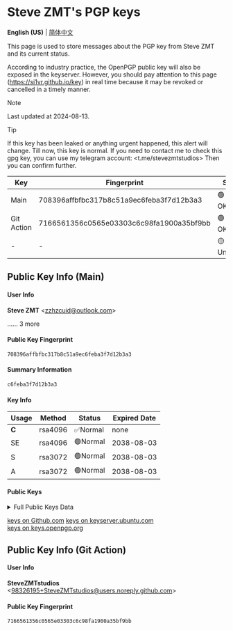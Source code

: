 # Steve ZMT's PGP keys
**English (US)** | [简体中文](https://stevezmtstudios.github.io/PGPkey/readme-zh_cn)

This page is used to store messages about the PGP key from Steve ZMT and its current status.

According to industry practice, the OpenPGP public key will also be exposed in the keyserver. However, you should pay attention to this page (https://si1vr.github.io/key) in real time because it may be revoked or cancelled in a timely manner.

> [!NOTE]
> Last updated at 2024-08-13.

> [!TIP]
> If this key has been leaked or anything urgent happened, this alert will change. Till now, this key is normal.
> If you need to contact me to check this gpg key, you can use my telegram account: <t.me/stevezmtstudios> Then you can confirm further.


|Key|Fingerprint|Status|
|----|----|----|
|Main|708396affbfbc317b8c51a9ec6feba3f7d12b3a3|🟢OK,Active|
|Git Action|7166561356c0565e03303c6c98fa1900a35bf9bb|🟢OK,Active|
|\- |\-|🟡Unknown|


## Public Key Info (Main)

#### User Info
**Steve ZMT** \<zzhzcuid@outlook.com\>

...... 3 more

#### Public Key Fingerprint

```
708396affbfbc317b8c51a9ec6feba3f7d12b3a3
```
#### Summary Information
```
c6feba3f7d12b3a3
```

#### Key Info

|Usage|Method|Status|Expired Date|
|-----|-----|-----|-----|
|**C**|rsa4096|✅Normal|none|
|SE|rsa4096|🟢Normal|2038-08-03|
|S|rsa3072|🟢Normal|2038-08-03|
|A|rsa3072|🟢Normal|2038-08-03|

#### Public Keys

<details>
<summary>Full Public Keys Data</summary>

```
-----BEGIN PGP PUBLIC KEY BLOCK-----

mQINBGar5pwBEACrmJUojvEIY9g2pMBgHa2q24X4RTwfyexwyx9MetS3xa41IsUV
FvIz+xteim+AsDGQzE1DbVkH9aftH0o6ISobnz4rWgS0jgSveOJO4qj/Vxfm51pj
Fq7DDU//mHOyfY/7Hv9u6UfZq0OkrWPVIjC6xvd3LtEughqsZQRIzA7ZHc+tRLQn
W1yXEckavI0IaiRzpDMm4zl5FJ18up2VbeSRQNtFqM0oYNcjywqtza36cG6/CKCu
m4WEI1rntCtj6f2MO2Ti4RmhE4Np31rIl1DFho81BaUjXgJvLZA0ZVQMLGyO61dM
LCW8fgDFEmNZ1Y3CrSuEZD2aGe3Xaf0kZyauc23o0L4ctnn60+SoPiW5vGVQiikb
agKbMuzoHjp4oqu4vq/7qaV6DvtAEP8o/5dIkgwqrhOMsh+y3w6YNT8Kjo9rBD08
D2VJNtjp7R4KMjxYtMxiJIqZOR86DLW5FQX62YwIZsaoCXQpTM4NSsO7WSs6EejF
8g6ZeP4HWkZSz22ULl8J5CngWlaxtMiYT1tqz3xLFrNpD7Fc3XpT/Bn2XDywnVMy
csT/KOfC2xJcQ412TCOBMjvs9za7UkiW4qYTe4v8KHcyKQwucpPWnJ4d3V4SBrbs
2VQ6WBAfuUKR1CjYS/3SepUxlpHCl75pxkFJm0Jy9Hxo+CD8wlGdelrM4wARAQAB
tCBTdGV2ZSBaTVQgPHp6aHpjdWlkQG91dGxvb2suY29tPokCMAQTAQgAGgQLCQgH
AhUIAhYBAhkBBYJmq+acAp4BApsBAAoJEMb+uj99ErOjKwEP/35BGIBLImpfSNEs
NuyOgtSt7sZWtX9tCWagIQ3ZjCbzMvibGDxZ8RMGa0PQJk7WsXXXmyrWwPucqAHZ
2yqdJhPpEPi2CUfUYfUgWT/DeCpAzMhbWQzCsg7L44vEv/2v65esr57H0XM9lTT8
Mmsd0Gd/koK7kKlOltCPOPBjlpvjcFfG3g7CCrS8AT7/xYjaiAQjSw+MFGB4RL6E
o/IpbLnOVztoxUEdp3F/SG9TTQQGwGUDkkusKBElcuWJAPS4+cfeT9C8pnO00M59
K6ZNVvXn+7jDQ0jvM7lWnGkA/q6rVDm9dQLlXHrzVuURaZtlwnv828sGQSbuj86l
1nTc494Ff93gyz0ooXn3/1xiiUBls9QuYAannvGqkofjsSsCThRkzdIaWsZtoa/a
EQEYpnQsizSEhzjGs9AMVKWl/AGJ6pIiMfPaVYZVTQiyeaDIx1GO23m+2CURYUSQ
IByyRLi8Sc5iNb173hOt+diAECeDrxmQht6lNsLmXcq/VpyWwV1ieqB0U+mCNnZ5
hR3PvRW1uQaJfxl/4Sp5xnUyJ1+ry0QEmxTbmBjfVdfcxjOPpuga4DKRc/6vunyO
3ZFPDM17nbByDAFuUqu+fx6qkJrnortX5HY6qgQ83jdPc7r2xVS5U961xvLxMFfV
95ksSb3iSUlCP8PCnztABh+ZmQg+tB1TdGV2ZSBaTVQgPGltYXBfbWFpbEAxNjMu
Y29tPokCMAQTAQgAGgQLCQgHAhUIAhYBAhkABYJmq+acAp4BApsBAAoJEMb+uj99
ErOjbiwP/RhL/A/EZog3u33AoQxyWA6uHtMG1795Mpv1ZUATGISPtbuYGvfdJXPq
p/qYN4tx664rdwJaQ9sIBSMhu6+X2yuEPFKBk/LUI8JPctGmQpB+yLLcKW7iqYEX
9g3oltAkz51SsqoO/gZ0M43yBMMnSVTeyhNNsmwVDLkiasW7O6DYlqcKptbspLex
lsT82hE+Cmfc6jkc2mQTVxYK3urTuMezXzyWhYAdHUDD/TDRsSv/QQm5slurXiYd
Lb2mT67fJMWLDAh5s7QlZYsafCLVYXG3usS3wJf8of1kWbck7X7qOt1mIsjAFnCe
Zt0TcYo09dQc2EN0A5CNJfP5raOCYGSi4D4QW3IzkqIs9eTlQde6zUj1etc7KA9y
oC/Sy6X6zNbl6LcAIZ2hbC/FWiQq+/kypY/q9JDE1PkeF6E5vSteOkEn5D1Bm09m
Gp4J2cgXsS2NptR+ZoInGd9ZWyS9lHaPIOefnciMBcbozTKWIlzGrSg8UeBJxLUx
Gvxj+kdV/mx22F47B9b8OxpM7lrfmfdg4Mcw3GwzvC/6VhIg/jvK3ILgWIhWSJ5J
9KtS73accetJX7qEHe2JbcvB0tBIZleFQwiVwG9mf46J75Hbq+NRr9uBjvDoH09o
uRL5NuhNfbmgPlP7TBROfrrwX33bNcSrInuSgla9+v1Rbpi1BabPtB9TdGV2ZSBa
TVQgPHptdDU0ODI3MEBnbWFpbC5jb20+iQIwBBMBCAAaBAsJCAcCFQgCFgECGQAF
gmar5pwCngECmwEACgkQxv66P30Ss6P6qg/7BEEPmxgxeI6sp++GZtZD5m1fegRW
6mo+VaMChPHblaO/ZzlppBR+7/Txh5QGdpoPAaXWLvUNRWZdz060aCpKKWGoToPc
QI3uwR3QKO/hM23ucvQnFnSbNat2vIQWUvNzo9+eLTNy132VTpMTQzUDWKaSNiXD
KAw4ufjQojIFz05DRTd1nY2ilxlWsL0VPZlVFX9/H8dYj/AIz6W1QJXQDBf+Rih5
2L1oDvisU6uXFc2fgoMaHHZ9FkKhcd/gm2z7/8SoLWrVkzi8fXQtTSy6u7rNGOYS
Y6gZzUUPnPFr71izz5YlXKdrQ3YCJ1i37UMZXnlFOhKj9tnE+7ONe9uLoeL0Dg4n
TYhGtqlrR508fIvo+qSdwpx4XX3S7Lh0DUdzh2BLJjpqHb9Yj8N4uOTJDUtawZOX
8DWbpQhgBKB1d/WD7Pym4YEvS4dfeHz+sseJ6IYg73OF0A1ehOMtMQtLxc+TgPxK
FltQMxV4haPRildjgAlcY2GJwlwkEXHFi1SqzMv+JJhdWJcmzuvZN5G9z/GGIDJQ
FE3Y4yuK1xzVsLHEstzzPOtuBQH5v7QPhkfztbIFlQ3+4TNP1AsgkpgIfi/3eMaZ
URNiBgz6stcDZrjums9vuKQRbNOZ922tOVuMgB6QZYANqBwFJVgDlMIR5zNMn9Xz
zCtuvaArQ3ab1L60HVN0ZXZlIFpNVCA8MjY4MzcyNjgzNEBxcS5jb20+iQIwBBMB
CAAaBAsJCAcCFQgCFgECGQAFgmar5pwCngECmwEACgkQxv66P30Ss6OfAw/9FYZh
4wiMNqa4d3x/cHpusowCFY6dmrYRQ7a5zl/0OUNRCPS2Zw+2NkaZagQZLnz4xNln
fGDcs+v3YBOh6MM1GO6qUh9th7p5/ZfJnMa3w4UiOuBQQk+FAAscr8+LZCwnqiRk
cQshNdIuyn8FUvPV7yLmt49a2XNDyTSfE9pC4qpG8DZKpSqzYb2S4NW+9ARQ1p+X
aBlQMwC6Tig0XLCiVVImN3qPAgLArXUcFxDlXByZjGMzn1SOnCcRVDTLUDUatdpt
ipX4H9LaJHpCrmjc0luX2VMzebb8m6KhAANbhnvZ7sVhcPIORXIAaGKu8HrA99CS
hhmFOJcKbQ7J5UFJnQ9E2ihTwq3o0nFuIE+CGGCnMwnvXFC8fNU3jtezL0WymcnU
Xoz8q0aGauWVWxTy/GBlw7Ram1x037YJt6uifHJI1eNvyN5jv1Wjn+imOPctoHcx
P8bKvtFbHK6RmhP/JVS2M0WloquG/5Qh50dW+TyCkF3FqZt3A3icN31mIQ86noIW
6MDmeUrLX8HThL7IR8UqFTw+b9ltj9qatppgnUG83qK/mSBy3xfbFWerik3/W/N7
7MTnbKN+L1LVJKDmNoREZ6bHOJ3iaknKb0qRH0SB2cVv1duQiQylrYBEYsTJgtKf
b4+f8hBwrZwTOne+sfWAzBPQSmf4g5ruXoi+Ebq5Ag0EZqvmnAEQALLfUVsHkX7G
9xA1Xz3LAu4ezreuDjdSy0hbOrchDNQF9rdygBZaU3LGNx253xbbUcJsmz5oIaEH
neviSaAWFfe4A+jrCYgM/59UDTTeaCmP9UwX0G2I815VVB6EwzeB2AY0PpUBMcOs
2H2lomQH2LpB7+tLckxcaJZ1tooEwVPjgDwNwSzJdsaU0ZzqcY5JMETFHGfzYz4X
idVSG7iQ+xHCve6Y/He91k5jAjsnAABqaUZBkcklOJ3zGBt0i+6AHiiA5JQ8FeCf
v2Euwyys+oauH393NH0rP5e3GKS9WfERuL8OSmfxPtJf1pU/O8FWQW4+Jd1NT45D
ec/oLdeRkV99njFWpaapfduxLyFeiPHyctN0L5nuwVQoCeASYjVjxOkV3bPVe4vA
7JSZ3W8JV0uHI/nHFtBB23hLYVuTvnWfyp+uIiJBZA+8ifHeSjXlN1/Q7WAia1ZR
n3gySq5eScxx35i+T0FnlbBhFbhHhfeelNxCw4tyOoMKVF+GL9q6BhRPWUu1gP9M
s9av4chm4CPaOXRO/dO3YrmewB7xmnR9Qp5CQ2u7tU56zN0nVxNVO+rBACt4rYFT
RDd4yvHNDMAAJdALMwMAAgrQYvZ3wn+yY9xYaeRXUMQ9lMdhgtC/CBJEZiCPmXuS
xGmttooMWyGv7vnxNqy/F3NFvmyVlPOvABEBAAGJBFsEGAEIAA8Fgmar5pwCmw4F
iRpWhzoCQAkQxv66P30Ss6PBXaAEGQEIAAYFAmar5pwACgkQDSFy9ibbYIH6rA//
bzZFmrX8MXJTLTVEl+hXkdoAPBftGeCsBB2Taf6lN6YTtc0B8aSMjwkRy8FT+n3z
dzwK2uc4GfSD7LPFzjhuBKKscFDu9QreECq/HJWOa4UB1I9UMKT7ZoDenaSozzA3
vNdpI9plKeD0T73ois4w0msOqT9YYunXtjl0oTgFiJs2hKK+L2Njl9IodYblLoo3
2xj53c+vqOVweAtWKDzPc/+15jABhRGy82g3bEU/ZbKqTRLxxDXmyCxFk2wFPklc
4c18C7Sfm1uDcIHYQoiNU2axIlDRGRdqCTmKmqLCySTDoaAchlVhtZDEtT9VwH92
zULqvcHl/kRoh8hcjlRHHv8zCXnlvyGf0PZJ8HEDHbR5LtHx5qTrXaU1R8qlpjEY
V1YNQyQbyJ8YRVZ050Hh+fMOw0B/e1Bz9SeB4NqggAoiSYzG4vIyvMQ7O1nd4oaf
4b9F9M5ze2HwLl2BL+w10y3RRE742TqA5mk8huIVf6XFOI2godBOn3ewJ5vHqg+2
tB+hsaoy02LVElKO/dp0xKiOHOs5E2NIAyeR2E9x1F8egciiBl5GIcuucnyC/Dtu
ATnfYC6KZC1zEe74GWtdkwcqRWwls9a/vXGkcr8GD4H0La5kpy72Kve+wOVW473F
t3hD8TxHJHIB0DByQt+DjevkkyzFLv/5zOo5PjCLZ3MWIQRwg5av+/vDF7jFGp7G
/ro/fRKzoxtgD/9qEhkgwbWA31EdYE/iOajSWgDVIa83bNQaEWrW2GrA7yKYqUKI
Y7xeF6wU369TQl720A0s+PxXIj20qEBHdm6M5tgLZgncwaxVjiYFlT+ZBuLr+kMa
pLBr2s+QO08xGFvK9EvOosFP8KKyq6KY3pY9E9XvKFhSI/uAt98FdIM8TFu77xKG
1+vcFQAiT67vbmHcWLBCvP5kEXlh3RF+8TpWCwcxX6jYRdvniHUdiLfxrvjwTm5K
actdeiIhuvrRFbuxOw8gXBwKVrRRpA2V4iIPhhDke10l6Joe0f8N329od//aCu4s
lE86FaLzIrrLNhp0hi/WCIRJObaue//vDQuM2TbY3AQDj0k5BpR7puitv79DhQcl
khwROHXjYVMD7iiRGdcTGLmk/zeZpibsC7/bBWbZ78uf3Xzx/Qp1fne6iECQuf+T
V0iC2TSjk570VGHfiJJVKFOQdFZ9D69pS81gRBSTBDwrwiyAIRoLQxfwWi7ebUYG
t81etniQVM8dELbOsJccNW/QdYh+wBtnHyHV7/ZOjPcTxZyQSCSPSefnrthre4cf
wB0qefOphsrbqwlK6lk+LHnHT3azZKI5U88a9bryq8/JCqDpyMEJuuIcZH/R+QQ0
cSmRBKW0z3Y89DIDVpUXj1+dur7iBh8Cb3y0LGdsro+07FZcPA/dWghiorkBjQRm
q+acAQwAquDQt9RKn3rMlJrDV4uKaJRBdJc50Ju7H+BoVUso7kBP7V2oQFE0VBzY
zlZVbPhinz4w/cZVBIWRyXo38W8HVKZifmoRmzMXIUMVdqQAztgGPWxeHkaD6Md7
PWk73Rw68c2FHk1Ih9RAc2+UaoxF2MTO6nFZViOVP9iBFsQ+kyHtgB5+VaZIzgDB
r5n/CvJQIR2SuMDmNiR+YsbXxL+qVmsMcPmmvVhS3OTC58aXyKrqnR7ZhaxAT3b1
sQyMdp4FgV+P9KenkMGTa16fPTAcZ3tOKVkC7pTOWJx2LeC8KgugvcdC5h/mQCku
FHxVVk6j7pZIx2FjZMOOunRmMxSq6tqGtqstL9kNYtV+NiQkjT0wrKY4uOs4Tbz5
QyVJNqeLY86mLgS8tNxvvPr2lahjZbu2H+f+925qPEcfDnzhZteqFQByrDh731N/
MRrPlh8lG0uvNZjjEXSqJLp1rpMo88ttEi9j0+FZR143tmYhqt4mXQZ/5sc2EPQx
xznG4riLABEBAAGJA9sEGAEIAA8Fgmar5pwCmwIFiRpWh1oBwAkQxv66P30Ss6PA
3aAEGQEIAAYFAmar5pwACgkQkqM1W0iSnclXxAv+LD4NlHkCUdAFACxj0N8N5PoZ
rOuX0hlm4cP9bceisIifzP2//vmGgwEBw8SYC1j9NkZM6hJv9xmMrvQyDVBWt12y
VyIbBAAABKxE+HV7RJKP9aoTPHmU2SFoL96ac4yPg0tlFunTTOzBqeMV+NXGjPi3
zdgwY18B40HUpK9+SgChsRxkDbp4HbD28aw8ydwHmpHnmK3+sbzIC4MZMCisPDgp
3rCYSMz+lCiMqcKc64FYezlVwOJ4VFmjLp6bKGf9ItF8fGUIf07HxOISZopo8NBz
G7Df8GGIk7PmtGvcmhemp45wgV1QCCTniFqpcJgVXsIY62EKtUot/QAn1hytpnjS
3CRYU08LdIgTLUBRVZLjO1pxcp3mbhhZniuqEt+yMUvRTwh+lexKxW37f2xr7Bz3
1iTEo9zdRdPIQpHpPm3U3iBhjvvdmQyAW7b+Lu4TSgatjEeszaHc43w7llYl8qKA
0EhUK1dh2/v7sUan47fYfywJu2F6KAUBP7fwAnesFiEEcIOWr/v7wxe4xRqexv66
P30Ss6OHAhAAgJNxd0/q4kWVr5GwUst1sgkqFQhkL/l/jkGWv858pojCBN5YHxUc
BnamFGAAaYwhMjbOMU30/qr9h58u5WCUC0zh0HmfAneJ9e73FAo4Cput7MLmDG7t
ZCdPXiuX5nvYY+8jGp5/9ysMZXh2uibojrUmDsvvvLG8CkrUXjr4UN5rjU044IU2
IQeI2bdv1J+rmtYzEfD4Gh2oyhztm2st8lbb0GpREpjN0n7SNENfP/AKMZ3DkXbr
pwF0krtKtstY60KR/pRdPCXymKZ3w9Mgo7rPyCnN5hGS18+t9udgJqSRQRkWNdwl
rrpVaV1VZMlyG7wUkLpLPgzx9ckvOOCXrZ75nLMQ4GDtjYv0YRx2pddDP5iS3mSa
X7CxI5e5ZUPIbhsZIm+0ncENlcsmXCbhc1P4wvaxcax/4PpCh0Kt+4ZAWgdjBljq
Bv1VO+joGZ9sz08pqw+qwm2fqoUnBXJju9Yjti+KafbawXWX3tTx7VrCitifvOAe
Qb+dYmX1PqTAJNNBl4lCu53N0dE/PwN3iVFwK2OMrRpavNGXHUBsnKKQjxx6ArzT
qJtwqFqHckZ+0OGNyAP/NQMmVezBP7jpJ2fmLHP080KimjOXa7vrX2VuYClW9AaW
KypguCjoYo4KSkzT/gL6nb7w1+NVkBU4s7i8DKBZBSMY6K29F9trHOq5AY0EZqvm
nAEMAMo5tioF/uT1Z/RaIhUSl0OtIa+Fv7nX8Rnq1/Fb07L5Ne/IOKeX+Uc6oqCX
AYvCgo/CHfBWbEZ+H7EOeV3FZK+WeRtgvt9Tsi5XWnEDdDHvDbr5N4IWSlOgxutp
5TOvkRn3qiWfAZGF51oqlsDRyf7iLRUSIKkXq8dyhoEtaIjZImGDBlSFK9TqmjDj
h+ufw+iylpK5l8cuBJGxLkqVzRzjxrKHSmKL/CQtsXvV8MNKaFpv0LkzohtLVZp4
37KDCJ8qty03y4iEU1w0dGDJAXXmpycF7X86r+OgPqFwz929MoeDugvM0NKK4Lou
5JtuSVPUvR1XcFO6sMZhtNOBoc+XTSjpcw4hCkPM+r/tspbxT3dPvOHW/1omFmol
j1/N/UMa5YPgEHSinq3YoKZwkaEySQJIUuPWVjtSYQTTAyC5rxh4RQQAu0Zt5Rcn
nNMvctc9Jx7iUjG1RevSVUK6I9JhlIZ/ieMwlSfI3zX23y/Ut4j7g9XVZDKBLdZM
oppWYwARAQABiQI8BBgBCAAPBYJmq+acApsgBYkaVodmACEJEMb+uj99ErOjFiEE
cIOWr/v7wxe4xRqexv66P30Ss6NJjw//Vp46wXQRLr6Fk0LTFmpm8/ad+nwqGDo9
yrsldUTP1iVh0HUA1rHtQ9GeXAHsq85k38KmUHE83eBebfz1CswZIFnvSdENr2Bu
mSdi//SJ6cchoiNAM10j3tJZwqP2D+yXT/XYk5K9iIEIOQv/j0yKNmBg5bm7mVGE
X+yfFaq/aQ8j2uHqWd9N1M6Yfony5+iWPZr9kdvJGyOx3yHeEu5fnD/3kLK3DQxj
Uqj/oeUaT9mK73ObflybfBVGHRiAYydcdQgFxRPFGsVvpasXN5k/YOiYlFWrTTJA
CRbxaQlyYHmGou/wJv01plEzC3d4gRHUvtQ9ANx5xWzlWwzZ38D7eIXm4BOMChpo
EvZjJ1D0TJK9c7qDPS8aKPcKDRyqYsqPQLJzjst5Cz91GPziV86D8g3PuNQf2boB
cawPczT8uyHDfYChFUv7KhgIPJbp5jFVBJqTy2S8wiyyj65jfvsDpya0++u0rBfx
DgVoVMJBS/qJqk+uDNEjB7Hij2UUj8xaUcalzQRjZWOjsU7Sss0Ufg6boyS30IaJ
ll+9o7OwoKgj5J8Qg73qHiBdLdPkUdv7u9lFb584TcobVRy6TxIqTM+EffzCz8ox
RbC/00vYSzE05aQFBKCh3sw1UWZ+cKopUDA/bUgQJPGn6HbiKRg636o7mfui6W5M
7XC3mKTLmt8=
=qEGb
-----END PGP PUBLIC KEY BLOCK-----

```

</details>

[keys on Github.com](https://github.com/stevezmtstudios.gpg)<pr>
[keys on keyserver.ubuntu.com](https://keyserver.ubuntu.com/pks/lookup?op=get&search=0xc6feba3f7d12b3a3)<br>
[keys on keys.openpgp.org](https://keys.openpgp.org/vks/v1/by-fingerprint/708396AFFBFBC317B8C51A9EC6FEBA3F7D12B3A3)


## Public Key Info (Git Action)

#### User Info
**SteveZMTstudios** \<98326195+SteveZMTstudios@users.noreply.github.com\>

#### Public Key Fingerprint
```
7166561356c0565e03303c6c98fa1900a35bf9bb
```

